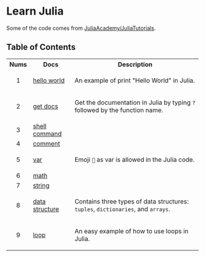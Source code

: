 # Learn Julia

Some of the code comes from [JuliaAcademy/JuliaTutorials](https://github.com/JuliaAcademy/JuliaTutorials).

## Table of Contents
<table>
    <tr>
        <th><center>Nums</center></th>
        <th>Docs</th>
        <th>Description</th>
    </tr>
    <tr>
        <td><center>1</center></td>
        <td><a href="./001_hello_world/">hello world</td>
        <td><p>An example of print "Hello World" in Julia.</p></td>
    </tr>
    <tr>
        <td><center>2</center></td>
        <td><a href="./002_get_docs/">get docs</td>
        <td><p>Get the documentation in Julia by typing <code>?</code> followed by the function name. </p></td>
    </tr>
    <tr>
        <td><center>3</center></td>
        <td><a href="./003_shell_command/">shell command</td>
        <td></td>
    </tr>
    <tr>
        <td><center>4</center></td>
        <td><a href="./004_comment/">comment</td>
        <td></td>
    </tr>
    <tr>
        <td><center>5</center></td>
        <td><a href="./005_var/">var</td>
        <td><p>Emoji <code>🚀</code> as var is allowed in the Julia code.</p></td>
    </tr>
    <tr>
        <td><center>6</center></td>
        <td><a href="./006_math/">math</td>
        <td></td>
    </tr>
    <tr>
        <td><center>7</center></td>
        <td><a href="./007_string/">string</td>
        <td></td>
    </tr>
    <tr>
        <td><center>8</center></td>
        <td><a href="./008_data_structure/">data structure</td>
        <td><p>Contains three types of data structures: <code>tuples</code>, <code>dictionaries</code>, and <code>arrays</code>.</p></td>
    </tr>
    <tr>
        <td><center>9</center></td>
        <td><a href="./009_loop/">loop</td>
        <td><p>An easy example of how to use loops in Julia.</p></td>
    </tr>
</table>